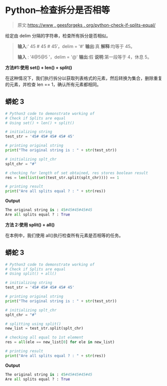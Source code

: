 # Python–检查拆分是否相等

> 原文:[https://www . geesforgeks . org/python-check-if-splits-equal/](https://www.geeksforgeeks.org/python-check-if-splits-are-equal/)

给定由 delim 分隔的字符串，检查所有拆分是否相似。

> **输入**:' 45 # 45 # 45′，delim = '#'
> **输出**:真
> **解释**:均等于 45。
> 
> **输入** : '4@5@5 '，delim = '@'
> **输出**:假
> **说明**:第一段等于 4，休息 5。

**方法#1:使用 set() + len() + split()**

在这种情况下，我们执行拆分以获取列表格式的元素，然后转换为集合，删除重复的元素，并检查 len == 1，确认所有元素都相同。

## 蟒蛇 3

```py
# Python3 code to demonstrate working of 
# Check if Splits are equal
# Using set() + len() + split()

# initializing string
test_str = '45# 45# 45# 45# 45'

# printing original string
print("The original string is : " + str(test_str))

# initializing splt_chr 
splt_chr = "#"

# checking for length of set obtained, res stores boolean result
res = len(list(set(test_str.split(splt_chr)))) == 1

# printing result 
print("Are all splits equal ? : " + str(res)) 
```

**Output**

```py
The original string is : 45#45#45#45#45
Are all splits equal ? : True

```

**方法 2:使用 split() + all()**

在本例中，我们使用 all()执行检查所有元素是否相等的任务。

## 蟒蛇 3

```py
# Python3 code to demonstrate working of 
# Check if Splits are equal
# Using split() + all()

# initializing string
test_str = '45# 45# 45# 45# 45'

# printing original string
print("The original string is : " + str(test_str))

# initializing splt_chr 
splt_chr = "#"

# splitting using split()
new_list = test_str.split(splt_chr)

# checking all equal to 1st element
res = all(ele == new_list[0] for ele in new_list)

# printing result 
print("Are all splits equal ? : " + str(res)) 
```

**Output**

```py
The original string is : 45#45#45#45#45
Are all splits equal ? : True

```